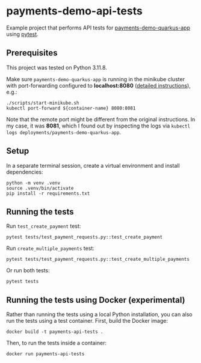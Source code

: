 # payments-demo-api-tests

Example project that performs API tests for [payments-demo-quarkus-app](https://github.com/alexandrchumakin/payments-demo-quarkus-app.git) using [pytest](https://github.com/pytest-dev/pytest).

## Prerequisites
This project was tested on Python 3.11.8.

Make sure `payments-demo-quarkus-app` is running in the minikube cluster with port-forwarding configured to **localhost:8080** ([detailed instructions](https://github.com/alexandrchumakin/payments-demo-quarkus-app?tab=readme-ov-file#run-minikube-cluster)), e.g.:
```shell
./scripts/start-minikube.sh
kubectl port-forward ${container-name} 8080:8081
```
Note that the remote port might be different from the original instructions. In my case, it was **8081**, which I found out by inspecting the logs via `kubectl logs deployments/payments-demo-quarkus-app`.

## Setup
In a separate terminal session, create a virtual environment and install dependencies:
```shell
python -m venv .venv
source .venv/bin/activate
pip install -r requirements.txt
```

## Running the tests	
Run `test_create_payment` test:
```shell
pytest tests/test_payment_requests.py::test_create_payment
```

Run `create_multiple_payments` test:
```shell
pytest tests/test_payment_requests.py::test_create_multiple_payments
```

Or run both tests:
```shell
pytest tests
```

## Running the tests using Docker (experimental)
Rather than running the tests using a local Python installation, you can also run the tests using a test container.
First, build the Docker image:
```shell
docker build -t payments-api-tests .
```

Then, to run the tests inside a container:
```shell
docker run payments-api-tests
```
